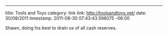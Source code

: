 --- 
title: Tools and Toys
category: link
link: http://toolsandtoys.net/
date: 30/08/2011
timestamp: 2011-08-30 07:43:43.596075 -06:00

Shawn, doing his best to drain us of all cash reserves.

